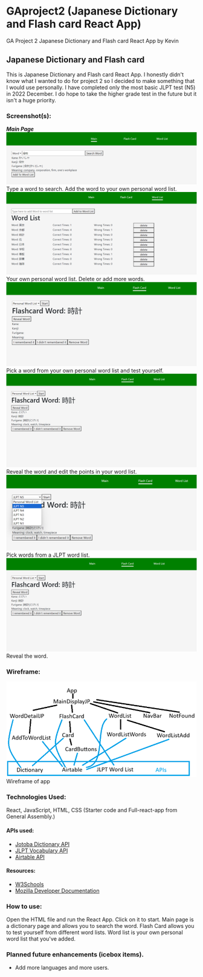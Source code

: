 # GAproject2 (Japanese Dictionary and Flash card React App)

GA Project 2 Japanese Dictionary and Flash card React App by Kevin

## Japanese Dictionary and Flash card

This is Japanese Dictionary and Flash card React App. I honestly didn't know what I wanted to do for project 2 so I decided to make something that I would use personally. I have completed only the most basic JLPT test (N5) in 2022 December. I do hope to take the higher grade test in the future but it isn't a huge priority.

### Screenshot(s):

**_Main Page_**
![Alt text](./READMEimages/1.png "Main page as dictionary.")
Type a word to search. Add the word to your own personal word list.
![Alt text](./READMEimages/2.png "Your own personal word list.")
Your own personal word list. Delete or add more words.
![Alt text](./READMEimages/3.png "Flash Card")
Pick a word from your own personal word list and test yourself.
![Alt text](./READMEimages/4.png "Flash Card revealed")
Reveal the word and edit the points in your word list.
![Alt text](./READMEimages/5.png "Flash Card word list choices")
Pick words from a JLPT word list.
![Alt text](./READMEimages/4.png "JLPT Flash Card revealed")
Reveal the word.

### Wireframe:

![Alt text](./READMEimages/Wireframe.png "Wireframe")
Wireframe of app

### Technologies Used:

React, JavaScript, HTML, CSS
(Starter code and Full-react-app from General Assembly.)

#### APIs used:

- [Jotoba Dictionary API](https://jotoba.de/docs.html)
- [JLPT Vocabulary API](https://jlpt-vocab-api.vercel.app/)
- [Airtable API](https://airtable.com/)

#### Resources:

- [W3Schools](https://www.w3schools.com/js/)
- [Mozilla Developer Documentation](https://developer.mozilla.org/en-US/docs/Learn/Tools_and_testing/Client-side_JavaScript_frameworks/React_getting_started)

### How to use:

Open the HTML file and run the React App. Click on it to start.
Main page is a dictionary page and allows you to search the word. Flash Card allows you to test yourself from different word lists. Word list is your own personal word list that you've added.

### Planned future enhancements (icebox items).

- Add more languages and more users.
